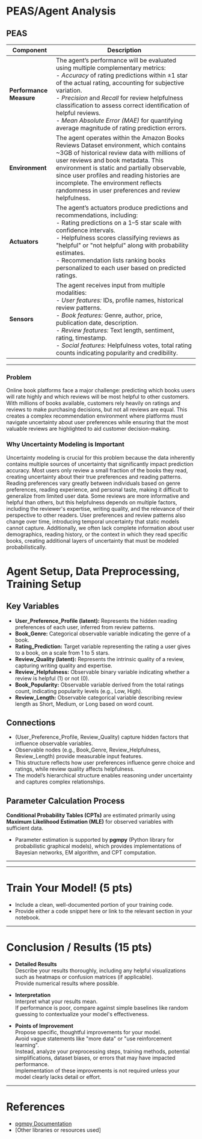 # PEAS/Agent Analysis

## PEAS 

| Component        | Description                                                                                                                                                                                                                                                                                  |
|------------------|----------------------------------------------------------------------------------------------------------------------------------------------------------------------------------------------------------------------------------------------------------------------------------------------|
| **Performance Measure** | The agent’s performance will be evaluated using multiple complementary metrics: <br>- *Accuracy* of rating predictions within ±1 star of the actual rating, accounting for subjective variation.<br>- *Precision* and *Recall* for review helpfulness classification to assess correct identification of helpful reviews.<br>- *Mean Absolute Error (MAE)* for quantifying average magnitude of rating prediction errors. |
| **Environment**         | The agent operates within the Amazon Books Reviews Dataset environment, which contains ~3GB of historical review data with millions of user reviews and book metadata. This environment is static and partially observable, since user profiles and reading histories are incomplete. The environment reflects randomness in user preferences and review helpfulness.                            |
| **Actuators**           | The agent’s actuators produce predictions and recommendations, including:<br>- Rating predictions on a 1–5 star scale with confidence intervals.<br>- Helpfulness scores classifying reviews as "helpful" or "not helpful" along with probability estimates.<br>- Recommendation lists ranking books personalized to each user based on predicted ratings.                                                           |
| **Sensors**             | The agent receives input from multiple modalities:<br>- *User features:* IDs, profile names, historical review patterns.<br>- *Book features:* Genre, author, price, publication date, description.<br>- *Review features:* Text length, sentiment, rating, timestamp.<br>- *Social features:* Helpfulness votes, total rating counts indicating popularity and credibility.                                          |

---

### Problem  
Online book platforms face a major challenge: predicting which books users will rate highly and which reviews will be most helpful to other customers. With millions of books available, customers rely heavily on ratings and reviews to make purchasing decisions, but not all reviews are equal. This creates a complex recommendation environment where platforms must navigate uncertainty about user preferences while ensuring that the most valuable reviews are highlighted to aid customer decision-making.

### Why Uncertainty Modeling is Important  
Uncertainty modeling is crucial for this problem because the data inherently contains multiple sources of uncertainty that significantly impact prediction accuracy. Most users only review a small fraction of the books they read, creating uncertainty about their true preferences and reading patterns. Reading preferences vary greatly between individuals based on genre preferences, reading experience, and personal taste, making it difficult to generalize from limited user data. Some reviews are more informative and helpful than others, but this helpfulness depends on multiple factors, including the reviewer's expertise, writing quality, and the relevance of their perspective to other readers. User preferences and review patterns also change over time, introducing temporal uncertainty that static models cannot capture. Additionally, we often lack complete information about user demographics, reading history, or the context in which they read specific books, creating additional layers of uncertainty that must be modeled probabilistically.



# Agent Setup, Data Preprocessing, Training Setup
## Key Variables
- **User_Preference_Profile (latent):** Represents the hidden reading preferences of each user, inferred from review patterns.
- **Book_Genre:** Categorical observable variable indicating the genre of a book.
- **Rating_Prediction:** Target variable representing the rating a user gives to a book, on a scale from 1 to 5 stars.
- **Review_Quality (latent):** Represents the intrinsic quality of a review, capturing writing quality and expertise.
- **Review_Helpfulness:** Observable binary variable indicating whether a review is helpful (1) or not (0).
- **Book_Popularity:** Observable variable derived from the total ratings count, indicating popularity levels (e.g., Low, High).
- **Review_Length:** Observable categorical variable describing review length as Short, Medium, or Long based on word count.
  
## Connections

- (User_Preference_Profile, Review_Quality) capture hidden factors that influence observable variables.
- Observable nodes (e.g., Book_Genre, Review_Helpfulness, Review_Length) provide measurable input features.
- This structure reflects how user preferences influence genre choice and ratings, while review quality affects helpfulness.
- The model’s hierarchical structure enables reasoning under uncertainty and captures complex relationships.

## Parameter Calculation Process

**Conditional Probability Tables (CPTs)** are estimated primarily using **Maximum Likelihood Estimation (MLE)** for observed variables with sufficient data.  
  
- Parameter estimation is supported by **pgmpy** (Python library for probabilistic graphical models), which provides implementations of Bayesian networks, EM algorithm, and CPT computation.


---



---

# Train Your Model! (5 pts)

- Include a clean, well-documented portion of your training code.  
- Provide either a code snippet here or link to the relevant section in your notebook.

---

# Conclusion / Results (15 pts)

- **Detailed Results**  
  Describe your results thoroughly, including any helpful visualizations such as heatmaps or confusion matrices (if applicable).  
  Provide numerical results where possible.

- **Interpretation**  
  Interpret what your results mean.  
  If performance is poor, compare against simple baselines like random guessing to contextualize your model's effectiveness.

- **Points of Improvement**  
  Propose specific, thoughtful improvements for your model.  
  Avoid vague statements like "more data" or "use reinforcement learning".  
  Instead, analyze your preprocessing steps, training methods, potential simplifications, dataset biases, or errors that may have impacted performance.  
  Implementation of these improvements is not required unless your model clearly lacks detail or effort.

---

# References

- [pgmpy Documentation](https://pgmpy.org/)
- [Other libraries or resources used]

